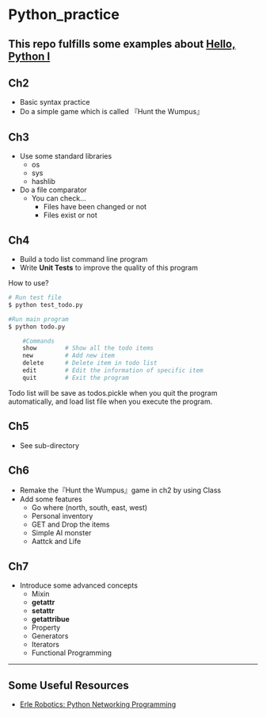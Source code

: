 # Python_practice

## This repo fulfills some examples about [Hello, Python I](https://www.manning.com/books/hello-python)

## Ch2

- Basic syntax practice 
- Do a simple game which is called 『Hunt the Wumpus』

## Ch3

- Use some standard libraries
    - os
    - sys
    - hashlib
- Do a file comparator
    - You can check...
        - Files have been changed or not
        - Files exist or not


## Ch4

- Build a todo list command line program
- Write **Unit Tests** to improve the quality of this program

How to use?
```bash
# Run test file
$ python test_todo.py

#Run main program
$ python todo.py

    #Commands
    show        # Show all the todo items
    new         # Add new item
    delete      # Delete item in todo list
    edit        # Edit the information of specific item
    quit        # Exit the program
```

Todo list will be save as todos.pickle when you quit the program automatically, and load list file when you execute the program.

## Ch5

- See sub-directory


## Ch6

- Remake the『Hunt the Wumpus』game in ch2 by using Class
- Add some features
    - Go where (north, south, east, west)
    - Personal inventory
    - GET and Drop the items
    - Simple AI monster
    - Aattck and Life

## Ch7

- Introduce some advanced concepts
    - Mixin
    - __getattr__
    - __setattr__
    - __getattribue__
    - Property
    - Generators
    - Iterators
    - Functional Programming


---
## Some Useful Resources

- [Erle Robotics: Python Networking Programming](https://erlerobotics.gitbooks.io/erle-robotics-python-gitbook-free/index.html)
